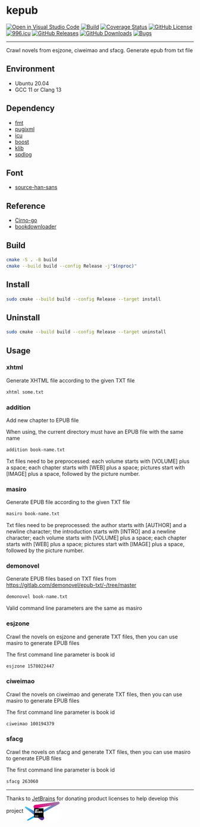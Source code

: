 # kepub

[![Open in Visual Studio Code](https://open.vscode.dev/badges/open-in-vscode.svg)](https://open.vscode.dev/KaiserLancelot/kepub)
[![Build](https://github.com/KaiserLancelot/kepub/actions/workflows/build.yml/badge.svg)](https://github.com/KaiserLancelot/kepub/actions/workflows/build.yml)
[![Coverage Status](https://coveralls.io/repos/github/KaiserLancelot/kepub/badge.svg?branch=main)](https://coveralls.io/github/KaiserLancelot/kepub?branch=main)
[![GitHub License](https://img.shields.io/github/license/KaiserLancelot/kepub)](https://github.com/KaiserLancelot/kepub/blob/main/LICENSE)
[![996.icu](https://img.shields.io/badge/link-996.icu-red.svg)](https://996.icu)
[![GitHub Releases](https://img.shields.io/github/release/KaiserLancelot/kepub)](https://github.com/KaiserLancelot/kepub/releases/latest)
[![GitHub Downloads](https://img.shields.io/github/downloads/KaiserLancelot/kepub/total)](https://github.com/KaiserLancelot/kepub/releases)
[![Bugs](https://img.shields.io/github/issues/KaiserLancelot/kepub/bug)](https://github.com/KaiserLancelot/kepub/issues?q=is%3Aopen+is%3Aissue+label%3Abug)

---

Crawl novels from esjzone, ciweimao and sfacg. Generate epub from txt file

## Environment

- Ubuntu 20.04
- GCC 11 or Clang 13

## Dependency

- [fmt](https://github.com/fmtlib/fmt)
- [pugixml](https://github.com/zeux/pugixml)
- [icu](https://github.com/unicode-org/icu)
- [boost](https://www.boost.org/)
- [klib](https://github.com/KaiserLancelot/klib)
- [spdlog](https://github.com/gabime/spdlog)

## Font

- [source-han-sans](https://github.com/adobe-fonts/source-han-sans)

## Reference

- [Cirno-go](https://github.com/zsakvo/Cirno-go)
- [bookdownloader](https://github.com/SkyTNT/bookdownloader)

## Build

```bash
cmake -S . -B build
cmake --build build --config Release -j"$(nproc)"
```

## Install

```bash
sudo cmake --build build --config Release --target install
```

## Uninstall

```bash
sudo cmake --build build --config Release --target uninstall
```

## Usage

### xhtml

Generate XHTML file according to the given TXT file

```bash
xhtml some.txt
```

### addition

Add new chapter to EPUB file

When using, the current directory must have an EPUB file with the same name

```bash
addition book-name.txt
```

Txt files need to be preprocessed: each volume starts with [VOLUME] plus a space; each chapter starts with [WEB] plus a space; pictures start with [IMAGE] plus a space, followed by the picture number.

### masiro

Generate EPUB file according to the given TXT file

```bash
masiro book-name.txt
```

Txt files need to be preprocessed: the author starts with [AUTHOR] and a newline character; the introduction starts with [INTRO] and a newline character; each volume starts with [VOLUME] plus a space; each chapter starts with [WEB] plus a space; pictures start with [IMAGE] plus a space, followed by the picture number.

### demonovel

Generate EPUB files based on TXT files from https://gitlab.com/demonovel/epub-txt/-/tree/master

```bash
demonovel book-name.txt
```

Valid command line parameters are the same as masiro

### esjzone

Crawl the novels on esjzone and generate TXT files, then you can use masiro to generate EPUB files

The first command line parameter is book id

```bash
esjzone 1578022447
```

### ciweimao

Crawl the novels on ciweimao and generate TXT files, then you can use masiro to generate EPUB files

The first command line parameter is book id

```bash
ciweimao 100194379
```

### sfacg

Crawl the novels on sfacg and generate TXT files, then you can use masiro to generate EPUB files

The first command line parameter is book id

```bash
sfacg 263060
```

---

Thanks to [JetBrains](https://www.jetbrains.com/) for donating product licenses to help develop this project <a href="https://www.jetbrains.com/"><img src="logo/jetbrains.svg" width="94" align="center" /></a>
